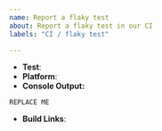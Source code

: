```yaml
---
name: Report a flaky test
about: Report a flaky test in our CI
labels: "CI / flaky test"

---
```


<!--
Thank you for reporting a flaky test.

Flaky tests are tests that fail occaisonally in Node.js CI, but not consistently enough to block PRs from landing,
or that are failing in CI jobs or test modes that are not run for every PR.

Please fill in as much of the template below as you're able.

Test: The test that is flaky - e.g. `test-fs-stat-bigint`
Platform: The platform the test is flaky on - e.g. `macos` or `linux`
Console Output: A pasted console output from a failed CI job showing the whole failure of the test
Build Links: Links to builds affected by the flaky test

If any investigation has been done, please include any information found, such as how consistently the test fails, whether the failure could be reproduced locally, when the test started failing, or anything else you think is relevant.
-->

* **Test**:
* **Platform**:
* **Console Output:**
```
REPLACE ME
```
* **Build Links**:
